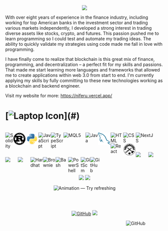 <p align="center">
    <a href="https://niferu.vercel.app/" target="_blank" rel="noreferrer" title="Niferu">
        <img align="center" src="https://readme-typing-svg.demolab.com?font=consolas&size=40&color=ffffff&pause=1000&center=true&vCenter=true&repeat=false&width=435&lines=Niferu" />
    </a>
</p>

With over eight years of experience in the finance industry, including working for top American banks in the investment sector and trading various markets independently, I developed a strong interest in trading diverse assets like stocks, crypto, and futures. This passion pushed me to learn programming so I could test and automate my trading ideas. The ability to quickly validate my strategies using code made me fall in love with programming.

I have finally come to realize that blockchain is this great mix of finance, programming, and decentralization – a perfect fit for my skills and passions. That made me start learning more languages and frameworks that allowed me to create applications within web 3.0 from start to end. I'm currently applying my skills by fully committing to these new technologies working as a blockchain and backend engineer.

Visit my website for more: https://niferu.vercel.app/

# [![Laptop Icon](https://readme-typing-svg.demolab.com?font=consolas&size=27&color=ffffff&pause=1000&duration=5000&width=470&repeat=false&lines=💻+Languages+And+Frameworks:)](#)

<br>
<!--- Solidity --->
<a href="https://docs.soliditylang.org" target="_blank" rel="noreferrer" title="Solidity">
<img align="left" src="https://upload.wikimedia.org/wikipedia/commons/9/98/Solidity_logo.svg" alt="Solidity" width="25px"/></a>
<!--- Rust --->
<a href="https://www.rust-lang.org/" target="_blank" rel="noreferrer" title="Rust">
<img align="left" src="https://raw.githubusercontent.com/devicons/devicon/master/icons/rust/rust-original.svg" alt="Rust" width="40px"/></a>
<!--- Python --->
<a href="https://www.python.org" target="_blank" rel="noreferrer" title="Python">
<img align="left" src="https://raw.githubusercontent.com/devicons/devicon/master/icons/python/python-original.svg" alt="Python" width="40px"/></a>
<!--- JavaScript --->
<a href="https://www.javascript.com" target="_blank" rel="noreferrer" title="JavaScript">
<img align="left" src="https://cdn.jsdelivr.net/gh/devicons/devicon/icons/javascript/javascript-plain.svg" alt="JavaScript" width="40px"/></a>
<!--- TypeScript --->
<a href="https://www.typescriptlang.org" target="_blank" rel="noreferrer" title="TypeScript">
<img align="left" src="https://cdn.jsdelivr.net/gh/devicons/devicon/icons/typescript/typescript-plain.svg" alt="TypeScript" width="40px"/></a>
<!--- MQL5 --->
<a href="https://www.mql5.com" target="_blank" rel="noreferrer" title="MQL5">
<img align="left" src="https://c.mql5.com/i/community/logo_mql5-2.png" alt="MQL5" width="70px"/></a>
<!--- Java --->
<a href="https://www.java.com" target="_blank" rel="noreferrer" title="Java">
<img align="left" src="https://cdn.jsdelivr.net/gh/devicons/devicon/icons/java/java-original.svg" alt="Java" width="40px"/></a>
<!--- MySQL --->
<a href="https://www.mysql.com/" target="_blank" rel="noreferrer" title="MySQL">
<img align="left" src="https://raw.githubusercontent.com/devicons/devicon/master/icons/mysql/mysql-original.svg" alt="MySQL" width="40px"/></a>
<!--- HTML --->
<a href="https://www.w3.org/html/" target="_blank" rel="noreferrer" title="HTML">
<img align="left" src="https://cdn.jsdelivr.net/gh/devicons/devicon/icons/html5/html5-plain.svg" alt="HTML" width="40px"/></a>
<!--- CSS --->
<a href="https://www.w3schools.com/css/" target="_blank" rel="noreferrer" title="CSS">
<img align="left" src="https://cdn.jsdelivr.net/gh/devicons/devicon/icons/css3/css3-plain.svg" alt="CSS" width="40px"/></a>
<!--- NextJS --->
<a href="https://nextjs.org" target="_blank" rel="noreferrer" title="NextJS">
<img align="left" src="https://cdn.worldvectorlogo.com/logos/nextjs-2.svg" alt="NextJS" width="60px"/></a>
<!--- React --->
<a href="https://reactjs.org" target="_blank" rel="noreferrer" title="React">
<img align="left" src="https://cdn.jsdelivr.net/gh/devicons/devicon/icons/react/react-original.svg" alt="React" width="40px"/></a>
<!--- Foundry --->
<a href="https://github.com/foundry-rs" target="_blank" rel="noreferrer" title="Foundry">
<img align="left" alt="Foundry" width="40px" src="https://raw.githubusercontent.com/foundry-rs/.github/main/profile/logo.png" /></a>

<!--- Next Line --->

<br></br>

<!--- Center Items By Tricking GitHub Markdown --->
<a>
<img align="left" src="https://upload.wikimedia.org/wikipedia/commons/4/42/Invisible_square.png" width="40px"/></a>
<a>
<img align="left" src="https://upload.wikimedia.org/wikipedia/commons/4/42/Invisible_square.png" width="40px"/></a>
<a>
<img align="left" src="https://upload.wikimedia.org/wikipedia/commons/4/42/Invisible_square.png" width="40px"/></a>
<a>
<img align="left" src="https://upload.wikimedia.org/wikipedia/commons/4/42/Invisible_square.png" width="40px"/></a>

<!--- HardHat --->
<a href="https://hardhat.org/" target="_blank" rel="noreferrer" title="Hardhat">
<img align="left" alt="Hardhat" width="40px" src="https://seeklogo.com/images/H/hardhat-logo-888739EBB4-seeklogo.com.png" /></a>
<!--- Brownie --->
<a href="https://eth-brownie.readthedocs.io/en/stable/" target="_blank" rel="noreferrer" title="Brownie">
<img align="left" alt="Brownie" width="40px" src="https://www.scnsoft.com/technologies-logos/blockchain/brownie-logo.svg" /></a>
<!--- Bash --->
<a href="https://www.gnu.org/software/bash/manual/bash.html" target="_blank" rel="noreferrer" title="Bash">
<img align="left" src="https://upload.wikimedia.org/wikipedia/commons/thumb/4/4b/Bash_Logo_Colored.svg/1200px-Bash_Logo_Colored.svg.png" alt="Bash" width="40px"/></a>
<!--- PowerShell --->
<a href="https://learn.microsoft.com" target="_blank" rel="noreferrer" title="PowerShell">
<img align="left" src="https://static-00.iconduck.com/assets.00/powershell-icon-256x193-nsgfym8m.png" alt="PowerShell" width="40px"/></a>
<!--- GitScm --->
<a href="https://git-scm.com" target="_blank" rel="noreferrer" title="GitScm">
<img align="left" alt="GitScm" width="30px" src="https://www.vectorlogo.zone/logos/git-scm/git-scm-icon.svg" /></a>
<!--- GitHub --->
<a href="https://github.com" target="_blank" rel="noreferrer" title="GitHub">
<img align="left" alt="GitHub" width="30px" src="https://seeklogo.com/images/G/github-logo-7880D80B8D-seeklogo.com.png" /></a>

<br></br>

#

<!--- Stats --->
<p align="center">
<img  width="47%;" src="https://github-readme-stats-git-masterrstaa-rickstaa.vercel.app/api?username=nlferu&show_icons=true&theme=aura&count_private=true&hide_border=true" />
<img  width="49.64%;" src="https://github-readme-streak-stats.herokuapp.com/?user=nlferu&theme=aura&hide_border=true" />
</p>

<!--- Out --->
<p align="center"> <img src="https://raw.githubusercontent.com/mayhemantt/mayhemantt/Update/svg/Bottom.svg" alt="Animation — Try refreshing" /> </p>

<br></br>

<p align="center">
<a href="https://www.youtube.com/watch?v=BEdyUcYAdiE&ab_channel=OneTrueTrader" target="_blank" rel="noreferrer">
<img align="center" alt="GitHub" width="300px" src="https://ytcards.demolab.com/?id=BEdyUcYAdiE&ab_channel=OneTrueTrader" alt="Millionaire Forex Scalping Strategy" title="Millionaire Forex Scalping Strategy"></a>
<img  align="center" VALIGN=TOP width="310px" src="https://github-readme-stats.vercel.app/api/top-langs/?username=nlferu&hide_border=true&langs_count=8&theme=aura&layout=compact&hide_progress=false" />
</p>

<p> 
<img align="right" alt="GitHub" width="120px" src="https://komarev.com/ghpvc/?username=nlferu&color=blueviolet" />
</p>
